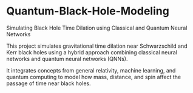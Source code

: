 # Quantum-Black-Hole-Modeling
Simulating Black Hole Time Dilation using Classical and Quantum Neural Networks


This project simulates gravitational time dilation near Schwarzschild and Kerr black holes using a hybrid approach combining classical neural networks and quantum neural networks (QNNs).

It integrates concepts from general relativity, machine learning, and quantum computing to model how mass, distance, and spin affect the passage of time near black holes.
